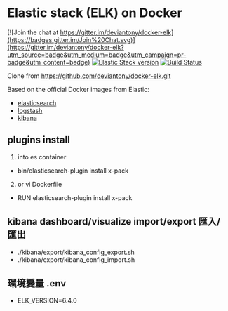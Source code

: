 # Elastic stack (ELK) on Docker
[![Join the chat at https://gitter.im/deviantony/docker-elk](https://badges.gitter.im/Join%20Chat.svg)](https://gitter.im/deviantony/docker-elk?utm_source=badge&utm_medium=badge&utm_campaign=pr-badge&utm_content=badge)
[![Elastic Stack version](https://img.shields.io/badge/ELK-6.4.0-blue.svg?style=flat)](https://github.com/deviantony/docker-elk/issues/312)
[![Build Status](https://api.travis-ci.org/deviantony/docker-elk.svg?branch=master)](https://travis-ci.org/deviantony/docker-elk)

Clone from https://github.com/deviantony/docker-elk.git

Based on the official Docker images from Elastic:

* [elasticsearch](https://github.com/elastic/elasticsearch-docker)
* [logstash](https://github.com/elastic/logstash-docker)
* [kibana](https://github.com/elastic/kibana-docker)

## plugins install
1. into es container 
+ bin/elasticsearch-plugin install x-pack
2. or vi Dockerfile 
+ RUN elasticsearch-plugin install x-pack

## kibana dashboard/visualize import/export 匯入/匯出
+ ./kibana/export/kibana_config_export.sh
+ ./kibana/export/kibana_config_import.sh

## 環境變量 .env
+ ELK_VERSION=6.4.0
